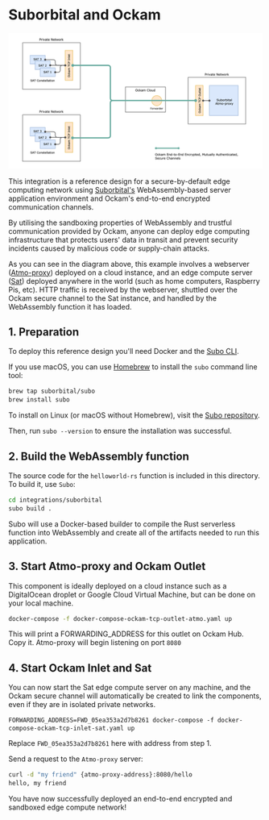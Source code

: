 # Suborbital and Ockam

<p><img alt="suborbital and ockam" src="./ockam-suborbital.png"></p>

This integration is a reference design for a secure-by-default edge computing network using
[Suborbital's](https://suborbital.dev) WebAssembly-based server application environment and
Ockam's end-to-end encrypted communication channels.

By utilising the sandboxing properties of WebAssembly and trustful communication provided by Ockam,
anyone can deploy edge computing infrastructure that protects users' data in transit and prevent
security incidents caused by malicious code or supply-chain attacks.

As you can see in the diagram above, this example involves a webserver ([Atmo-proxy](https://github.com/suborbital/atmo)) deployed on a cloud instance, and an edge compute server ([Sat](https://github.com/suborbital/sat)) deployed anywhere in the world (such as home computers, Raspberry Pis, etc). HTTP traffic is received by the webserver, shuttled over the Ockam secure channel to the Sat instance, and handled by the WebAssembly function it has loaded.

## 1. Preparation
To deploy this reference design you'll need Docker and the [Subo CLI](https://github.com/suborbital/subo).

If you use macOS, you can use [Homebrew](https://brew.sh) to install the `subo` command line tool:

```bash
brew tap suborbital/subo
brew install subo
```
To install on Linux (or macOS without Homebrew), visit the [Subo repository](https://github.com/suborbital/subo/releases).

Then, run `subo --version` to ensure the installation was successful.


## 2. Build the WebAssembly function
The source code for the `helloworld-rs` function is included in this directory. To build it, use `Subo`:
```bash
cd integrations/suborbital
subo build .
```
Subo will use a Docker-based builder to compile the Rust serverless function into WebAssembly and create all of the artifacts needed to run this application.


## 3. Start Atmo-proxy and Ockam Outlet
This component is ideally deployed on a cloud instance such as a DigitalOcean droplet or Google Cloud Virtual Machine, but can be done on your local machine.
```bash
docker-compose -f docker-compose-ockam-tcp-outlet-atmo.yaml up
```
This will print a FORWARDING_ADDRESS for this outlet on Ockam Hub. Copy it. Atmo-proxy will begin listening on port `8080`


## 4. Start Ockam Inlet and Sat
You can now start the Sat edge compute server on any machine, and the Ockam secure channel will automatically be created to link the components, even if they are in isolated private networks.
```
FORWARDING_ADDRESS=FWD_05ea353a2d7b8261 docker-compose -f docker-compose-ockam-tcp-inlet-sat.yaml up
```

Replace `FWD_05ea353a2d7b8261` here with address from step 1.

Send a request to the `Atmo-proxy` server:
```bash
curl -d "my friend" {atmo-proxy-address}:8080/hello
hello, my friend
```

You have now successfully deployed an end-to-end encrypted and sandboxed edge compute network!
